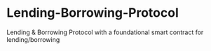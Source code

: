 # Lending-Borrowing-Protocol
Lending &amp; Borrowing Protocol with a foundational smart contract for lending/borrowing
